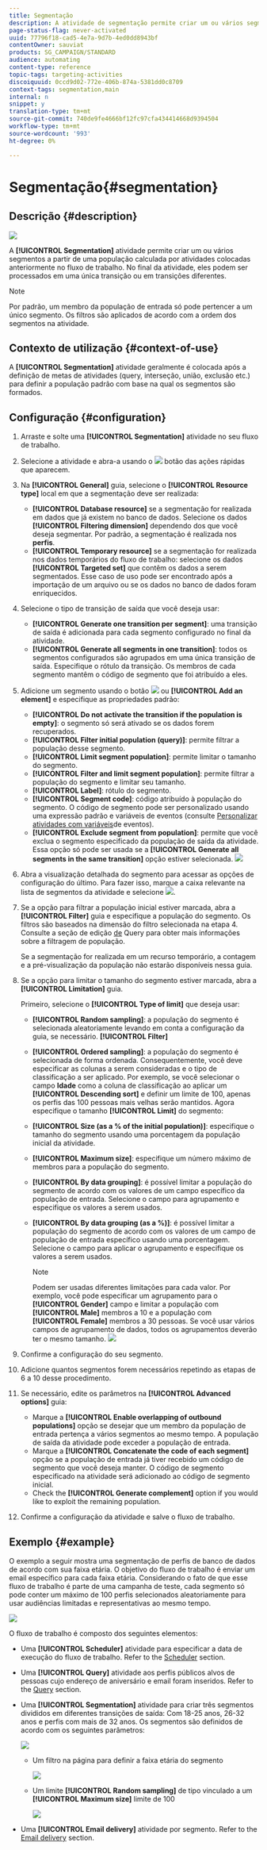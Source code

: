 ```yaml
---
title: Segmentação
description: A atividade de segmentação permite criar um ou vários segmentos a partir de uma população calculada pelas atividades colocadas anteriormente no fluxo de trabalho.
page-status-flag: never-activated
uuid: 77796f18-cad5-4e7a-9d7b-4ed0dd8943bf
contentOwner: sauviat
products: SG_CAMPAIGN/STANDARD
audience: automating
content-type: reference
topic-tags: targeting-activities
discoiquuid: 0ccd9d02-772e-406b-874a-5381dd0c8709
context-tags: segmentation,main
internal: n
snippet: y
translation-type: tm+mt
source-git-commit: 740de9fe4666bf12fc97cfa434414668d9394504
workflow-type: tm+mt
source-wordcount: '993'
ht-degree: 0%

---
```



# Segmentação{#segmentation}

## Descrição {#description}

![](assets/segmentation.png)

A **[!UICONTROL Segmentation]** atividade permite criar um ou vários segmentos a partir de uma população calculada por atividades colocadas anteriormente no fluxo de trabalho. No final da atividade, eles podem ser processados em uma única transição ou em transições diferentes.

>[!NOTE]
>
>Por padrão, um membro da população de entrada só pode pertencer a um único segmento. Os filtros são aplicados de acordo com a ordem dos segmentos na atividade.

## Contexto de utilização {#context-of-use}

A **[!UICONTROL Segmentation]** atividade geralmente é colocada após a definição de metas de atividades (query, interseção, união, exclusão etc.) para definir a população padrão com base na qual os segmentos são formados.

## Configuração {#configuration}

1. Arraste e solte uma **[!UICONTROL Segmentation]** atividade no seu fluxo de trabalho.
1. Selecione a atividade e abra-a usando o ![](assets/edit_darkgrey-24px.png) botão das ações rápidas que aparecem.
1. Na **[!UICONTROL General]** guia, selecione o **[!UICONTROL Resource type]** local em que a segmentação deve ser realizada:

   * **[!UICONTROL Database resource]** se a segmentação for realizada em dados que já existem no banco de dados. Selecione os dados **[!UICONTROL Filtering dimension]** dependendo dos que você deseja segmentar. Por padrão, a segmentação é realizada nos **perfis**.
   * **[!UICONTROL Temporary resource]** se a segmentação for realizada nos dados temporários do fluxo de trabalho: selecione os dados **[!UICONTROL Targeted set]** que contêm os dados a serem segmentados. Esse caso de uso pode ser encontrado após a importação de um arquivo ou se os dados no banco de dados foram enriquecidos.

1. Selecione o tipo de transição de saída que você deseja usar:

   * **[!UICONTROL Generate one transition per segment]**: uma transição de saída é adicionada para cada segmento configurado no final da atividade.
   * **[!UICONTROL Generate all segments in one transition]**: todos os segmentos configurados são agrupados em uma única transição de saída. Especifique o rótulo da transição. Os membros de cada segmento mantêm o código de segmento que foi atribuído a eles.

1. Adicione um segmento usando o botão ![](assets/add_darkgrey-24px.png) ou **[!UICONTROL Add an element]** e especifique as propriedades padrão:

   * **[!UICONTROL Do not activate the transition if the population is empty]**: o segmento só será ativado se os dados forem recuperados.
   * **[!UICONTROL Filter initial population (query)]**: permite filtrar a população desse segmento.
   * **[!UICONTROL Limit segment population]**: permite limitar o tamanho do segmento.
   * **[!UICONTROL Filter and limit segment population]**: permite filtrar a população do segmento e limitar seu tamanho.
   * **[!UICONTROL Label]**: rótulo do segmento.
   * **[!UICONTROL Segment code]**: código atribuído à população do segmento. O código de segmento pode ser personalizado usando uma expressão padrão e variáveis de eventos (consulte [Personalizar atividades com variáveis](../../automating/using/calling-a-workflow-with-external-parameters.md#customizing-activities-with-events-variables)de eventos).
   * **[!UICONTROL Exclude segment from population]**: permite que você exclua o segmento especificado da população de saída da atividade. Essa opção só pode ser usada se a **[!UICONTROL Generate all segments in the same transition]** opção estiver selecionada.
   ![](assets/wkf_segment_new_segment.png)

1. Abra a visualização detalhada do segmento para acessar as opções de configuração do último. Para fazer isso, marque a caixa relevante na lista de segmentos da atividade e selecione ![](assets/wkf_segment_parameters_24px.png).
1. Se a opção para filtrar a população inicial estiver marcada, abra a **[!UICONTROL Filter]** guia e especifique a população do segmento. Os filtros são baseados na dimensão do filtro selecionada na etapa 4. Consulte a seção de edição [de](../../automating/using/editing-queries.md) Query para obter mais informações sobre a filtragem de população.

   Se a segmentação for realizada em um recurso temporário, a contagem e a pré-visualização da população não estarão disponíveis nessa guia.

1. Se a opção para limitar o tamanho do segmento estiver marcada, abra a **[!UICONTROL Limitation]** guia.

   Primeiro, selecione o **[!UICONTROL Type of limit]** que deseja usar:

   * **[!UICONTROL Random sampling]**: a população do segmento é selecionada aleatoriamente levando em conta a configuração da guia, se necessário. **[!UICONTROL Filter]**
   * **[!UICONTROL Ordered sampling]**: a população do segmento é selecionada de forma ordenada. Consequentemente, você deve especificar as colunas a serem consideradas e o tipo de classificação a ser aplicado. Por exemplo, se você selecionar o campo **Idade** como a coluna de classificação ao aplicar um **[!UICONTROL Descending sort]** e definir um limite de 100, apenas os perfis das 100 pessoas mais velhas serão mantidos.
   Agora especifique o tamanho **[!UICONTROL Limit]** do segmento:

   * **[!UICONTROL Size (as a % of the initial population)]**: especifique o tamanho do segmento usando uma porcentagem da população inicial da atividade.
   * **[!UICONTROL Maximum size]**: especifique um número máximo de membros para a população do segmento.
   * **[!UICONTROL By data grouping]**: é possível limitar a população do segmento de acordo com os valores de um campo específico da população de entrada. Selecione o campo para agrupamento e especifique os valores a serem usados.
   * **[!UICONTROL By data grouping (as a %)]**: é possível limitar a população do segmento de acordo com os valores de um campo de população de entrada específico usando uma porcentagem. Selecione o campo para aplicar o agrupamento e especifique os valores a serem usados.

      >[!NOTE]
      >
      >Podem ser usadas diferentes limitações para cada valor. Por exemplo, você pode especificar um agrupamento para o **[!UICONTROL Gender]** campo e limitar a população com **[!UICONTROL Male]** membros a 10 e a população com **[!UICONTROL Female]** membros a 30 pessoas. Se você usar vários campos de agrupamento de dados, todos os agrupamentos deverão ter o mesmo tamanho.
   ![](assets/wkf_segment_limit_by_grouping.png)

1. Confirme a configuração do seu segmento.
1. Adicione quantos segmentos forem necessários repetindo as etapas de 6 a 10 desse procedimento.
1. Se necessário, edite os parâmetros na **[!UICONTROL Advanced options]** guia:

   * Marque a **[!UICONTROL Enable overlapping of outbound populations]** opção se desejar que um membro da população de entrada pertença a vários segmentos ao mesmo tempo. A população de saída da atividade pode exceder a população de entrada.
   * Marque a **[!UICONTROL Concatenate the code of each segment]** opção se a população de entrada já tiver recebido um código de segmento que você deseja manter. O código de segmento especificado na atividade será adicionado ao código de segmento inicial.
   * Check the **[!UICONTROL Generate complement]** option if you would like to exploit the remaining population.

1. Confirme a configuração da atividade e salve o fluxo de trabalho.

## Exemplo {#example}

O exemplo a seguir mostra uma segmentação de perfis de banco de dados de acordo com sua faixa etária. O objetivo do fluxo de trabalho é enviar um email específico para cada faixa etária. Considerando o fato de que esse fluxo de trabalho é parte de uma campanha de teste, cada segmento só pode conter um máximo de 100 perfis selecionados aleatoriamente para usar audiências limitadas e representativas ao mesmo tempo.

![](assets/wkf_segment_example_4.png)

O fluxo de trabalho é composto dos seguintes elementos:

* Uma **[!UICONTROL Scheduler]** atividade para especificar a data de execução do fluxo de trabalho. Refer to the [Scheduler](../../automating/using/scheduler.md) section.
* Uma **[!UICONTROL Query]** atividade aos perfis públicos alvos de pessoas cujo endereço de aniversário e email foram inseridos. Refer to the [Query](../../automating/using/query.md) section.
* Uma **[!UICONTROL Segmentation]** atividade para criar três segmentos divididos em diferentes transições de saída: Com 18-25 anos, 26-32 anos e perfis com mais de 32 anos. Os segmentos são definidos de acordo com os seguintes parâmetros:

   ![](assets/wkf_segment_example_3.png)

   * Um filtro na página para definir a faixa etária do segmento

      ![](assets/wkf_segment_new_segment.png)

   * Um limite **[!UICONTROL Random sampling]** de tipo vinculado a um **[!UICONTROL Maximum size]** limite de 100

      ![](assets/wkf_segment_example_1.png)

* Uma **[!UICONTROL Email delivery]** atividade por segmento. Refer to the [Email delivery](../../automating/using/email-delivery.md) section.

